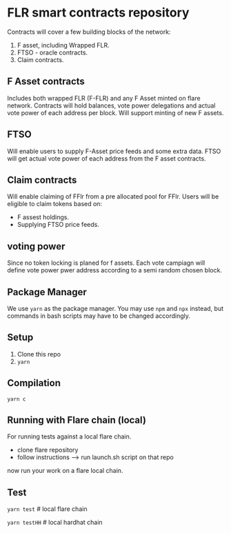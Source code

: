 # FLR smart contracts repository

Contracts will cover a few building blocks of the network:

1. F asset, including Wrapped FLR.
3. FTSO - oracle contracts.
4. Claim contracts.

## F Asset contracts 

Includes both wrapped FLR (F-FLR) and any F Asset minted on flare network. Contracts will hold balances, vote power delegations and actual vote power of each address per block. Will support minting of new F assets.

## FTSO 

Will enable users to supply F-Asset price feeds and some extra data. FTSO will get actual vote power of each address from the F asset contracts.

## Claim contracts

Will enable claiming of FFlr from a pre allocated pool for FFlr. Users will be eligible to claim tokens based on:
- F assest holdings.
- Supplying FTSO price feeds.

## voting power

Since no token locking is planed for f assets. Each vote campiagn will define vote power pwer address according to a semi random chosen block.

## Package Manager

We use `yarn` as the package manager. You may use `npm` and `npx` instead, but commands in bash scripts may have to be changed accordingly.

## Setup

1. Clone this repo
2. `yarn`


## Compilation
`yarn c`

## Running with Flare chain (local)
For running tests against a local flare chain.
- clone flare repository
- follow instructions --> run launch.sh script on that repo

now run your work on a flare local chain.

## Test
`yarn test` # local flare chain

`yarn testHH` # local hardhat chain
